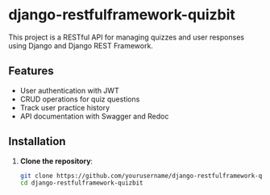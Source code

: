 # django-restfulframework-quizbit

This project is a RESTful API for managing quizzes and user responses using Django and Django REST Framework.

## Features

- User authentication with JWT
- CRUD operations for quiz questions
- Track user practice history
- API documentation with Swagger and Redoc

## Installation

1. **Clone the repository**:
   ```bash
   git clone https://github.com/yourusername/django-restfulframework-quizbit.git
   cd django-restfulframework-quizbit